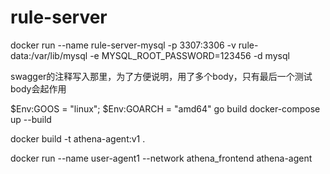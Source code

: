 # rule-server

 docker run --name rule-server-mysql -p 3307:3306 -v rule-data:/var/lib/mysql -e MYSQL_ROOT_PASSWORD=123456 -d mysql

 swagger的注释写入那里，为了方便说明，用了多个body，只有最后一个测试body会起作用

 $Env:GOOS = "linux"; 
$Env:GOARCH = "amd64"
go build
docker-compose up --build

docker build -t athena-agent:v1 .

docker run --name user-agent1 --network athena_frontend athena-agent